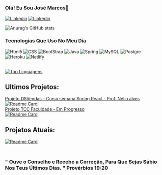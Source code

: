 ### Olá! Eu Sou José Marcos👋

[![Linkedin](https://img.shields.io/badge/LinkedIn-0077B5?style=for-the-badge&logo=linkedin&logoColor=white)](https://www.linkedin.com/in/jose-marcos-efigenio-b166b21a6/)
[![Linkedin](https://img.shields.io/badge/Stack_Overflow-FE7A16?style=for-the-badge&logo=stack-overflow&logoColor=white)](https://pt.stackoverflow.com/users/203262/jose-marcos-efigenio-da-silva)
<br/>

![Anurag's GitHub stats](https://github-readme-stats.vercel.app/api?username=SakakibaraKun&show_icons=true&theme=dark)

### Tecnologias Que Uso No Meu Dia
<div style="display: inline_block">
  <img align="denter" alt="Html5" src="https://img.shields.io/badge/HTML5-E34F26?style=for-the-badge&logo=html5&logoColor=white"/>
  <img align="denter" alt="CSS" src="https://img.shields.io/badge/CSS3-1572B6?style=for-the-badge&logo=css3&logoColor=white"/>
  <img align="denter" alt="BootStrap" src="https://img.shields.io/badge/Bootstrap-563D7C?style=for-the-badge&logo=bootstrap&logoColor=white"/>
  <img align="denter" alt="Java" src="https://img.shields.io/badge/Java-ED8B00?style=for-the-badge&logo=java&logoColor=white"/>
  <img align="denter" alt="Spring" src="https://img.shields.io/badge/Spring-6DB33F?style=for-the-badge&logo=spring&logoColor=white"/>
  <img align="denter" alt="MySQL" src="https://img.shields.io/badge/MySQL-00000F?style=for-the-badge&logo=mysql&logoColor=white"/>
  <img align="denter" alt="Postgre" src="https://img.shields.io/badge/PostgreSQL-316192?style=for-the-badge&logo=postgresql&logoColor=white"/>
  <img align="denter" alt="Heroku" src="https://img.shields.io/badge/Heroku-430098?style=for-the-badge&logo=heroku&logoColor=white"/>
  <img align="denter" alt="Netlify" src="https://img.shields.io/badge/Netlify-00C7B7?style=for-the-badge&logo=netlify&logoColor=white"/> 
</div><br/>

[![Top Linguagens](https://github-readme-stats.vercel.app/api/top-langs/?username=SakakibaraKun&layout=compact)](https://github.com/SakakibaraKun/github-readme-stats)<br/>

## Ultimos Projetos:
[Projeto DSVendas - Curso semana Spring React - Prof. Nélio alves](https://jm-dashboardproject.netlify.app/)<br/>
[![Readme Card](https://github-readme-stats.vercel.app/api/pin/?username=SakakibaraKun&repo=projeto-sds3)](https://github.com/SakakibaraKun/projeto-sds3)<br/>
[Projeto TCC Faculdade - Em Progresso](https://github.com/SakakibaraKun/project-pidi5-cge)<br/>
[![Readme Card](https://github-readme-stats.vercel.app/api/pin/?username=SakakibaraKun&repo=project-pidi5-cge)](https://github.com/SakakibaraKun/project-pidi5-cge)<br/>

## Projetos Atuais:
[![Readme Card](https://github-readme-stats.vercel.app/api/pin/?username=SakakibaraKun&repo=simplecrud)](https://github.com/SakakibaraKun/simplecrud)<br/>
<br/>
##
### " Ouve o Conselho e Recebe a Correção, Para Que Sejas Sábio Nos Teus Últimos Dias. " Provérbios 19:20
